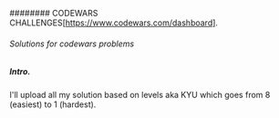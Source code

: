 ######## CODEWARS CHALLENGES[https://www.codewars.com/dashboard].

###### Solutions for codewars problems

##### Intro.
I'll upload all my solution based on levels aka KYU which goes from 8 (easiest) to 1 (hardest). 
